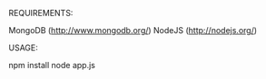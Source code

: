 REQUIREMENTS:  

MongoDB (http://www.mongodb.org/)
NodeJS (http://nodejs.org/)

USAGE: 

npm install
node app.js
